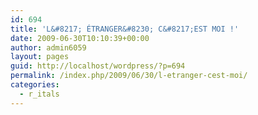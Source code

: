 ```yaml
---
id: 694
title: 'L&#8217; ÉTRANGER&#8230; C&#8217;EST MOI !'
date: 2009-06-30T10:10:39+00:00
author: admin6059
layout: pages
guid: http://localhost/wordpress/?p=694
permalink: /index.php/2009/06/30/l-etranger-cest-moi/
categories:
  - r_itals
---
```

